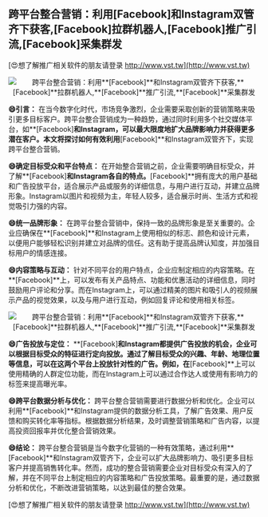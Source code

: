 ## **跨平台整合营销：利用**[Facebook]**和Instagram双管齐下获客,**[Facebook]**拉群机器人,**[Facebook]**推广引流,**[Facebook]**采集群发**

[😍想了解推广相关软件的朋友请登录 http://www.vst.tw](http://www.vst.tw)

 <center><img src="https://vst.tw/MP4/tuiguang/png/3.png" alt="跨平台整合营销：利用**[Facebook]**和Instagram双管齐下获客,**[Facebook]**拉群机器人,**[Facebook]**推广引流,**[Facebook]**采集群发"></center>

**😄引言：**
在当今数字化时代，市场竞争激烈，企业需要采取创新的营销策略来吸引更多目标客户。跨平台整合营销成为一种趋势，通过同时利用多个社交媒体平台，如**[Facebook]**和Instagram，可以最大限度地扩大品牌影响力并获得更多潜在客户。本文将探讨如何有效利用**[Facebook]**和Instagram双管齐下，实现跨平台整合营销。

**😄确定目标受众和平台特点：**
在开始整合营销之前，企业需要明确目标受众，并了解**[Facebook]**和Instagram各自的特点。**[Facebook]**拥有庞大的用户基础和广告投放平台，适合展示产品或服务的详细信息，与用户进行互动，并建立品牌形象。Instagram以图片和视频为主，年轻人较多，适合展示时尚、生活方式和视觉吸引力强的内容。

**😄统一品牌形象：**
在跨平台整合营销中，保持一致的品牌形象是至关重要的。企业应确保在**[Facebook]**和Instagram上使用相似的标志、颜色和设计元素，以便用户能够轻松识别并建立对品牌的信任。这有助于提高品牌认知度，并加强目标用户的情感连接。

**😄内容策略与互动：**
针对不同平台的用户特点，企业应制定相应的内容策略。在**[Facebook]**上，可以发布有关产品特点、功能和优惠活动的详细信息，同时鼓励用户评论和分享。而在Instagram上，可以通过精美的图片和吸引人的视频展示产品的视觉效果，以及与用户进行互动，例如回复评论和使用相关标签。

 <center><img src="https://vst.tw/MP4/tuiguang/png/5.png" alt="跨平台整合营销：利用**[Facebook]**和Instagram双管齐下获客,**[Facebook]**拉群机器人,**[Facebook]**推广引流,**[Facebook]**采集群发"></center>

**😄广告投放与定位：**
**[Facebook]**和Instagram都提供广告投放的机会，企业可以根据目标受众的特征进行定向投放。通过了解目标受众的兴趣、年龄、地理位置等信息，可以在这两个平台上投放针对性的广告。例如，在**[Facebook]**上可以使用精确的人群定位功能，而在Instagram上可以通过合作达人或使用有影响力的标签来提高曝光率。

**😄跨平台数据分析与优化：**
跨平台整合营销需要进行数据分析和优化。企业可以利用**[Facebook]**和Instagram提供的数据分析工具，了解广告效果、用户反馈和购买转化率等指标。根据数据分析结果，及时调整营销策略和广告内容，以提高投资回报率并优化整合营销效果。

**😄结论：**
跨平台整合营销是当今数字化营销的一种有效策略，通过利用**[Facebook]**和Instagram双管齐下，企业可以扩大品牌影响力、吸引更多目标客户并提高销售转化率。然而，成功的整合营销需要企业对目标受众有深入的了解，并在不同平台上制定相应的内容策略和广告投放策略。最重要的是，通过数据分析和优化，不断改进营销策略，以达到最佳的整合效果。

[😍想了解推广相关软件的朋友请登录 http://www.vst.tw](http://www.vst.tw)



